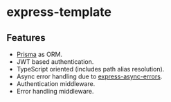 # express-template

## Features

- [Prisma](https://www.prisma.io/) as ORM.
- JWT based authentication.
- TypeScript oriented (includes path alias resolution).
- Async error handling due to [express-async-errors](https://github.com/davidbanham/express-async-errors).
- Authentication middleware.
- Error handling middleware.
